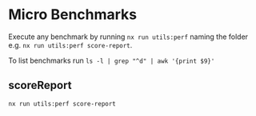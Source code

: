 # Micro Benchmarks

Execute any benchmark by running `nx run utils:perf` naming the folder e.g. `nx run utils:perf score-report`.

To list benchmarks run `ls -l | grep "^d" | awk '{print $9}'`

## scoreReport

`nx run utils:perf score-report`
